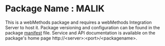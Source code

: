 # Package Name : MALIK
This is a webMethods package and requires a webMethods Integration Server to host it. Package versioning and configuration can be found in the package [manifest](./MALIK/manifest.v3) file. Service and API documentation is available on the package's home page http://&lt;server&gt;:&lt;port&gt;/&lt;packagename>.